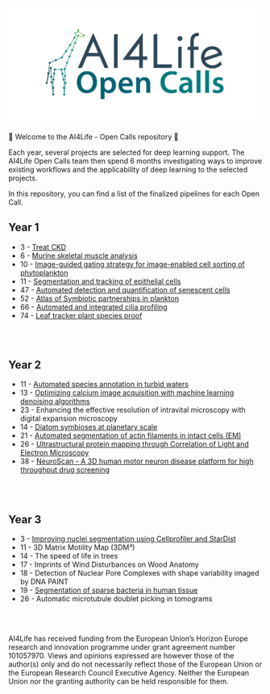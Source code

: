 <p align="center">
  <a href="https://ai4life.eurobioimaging.eu/open-calls/">
    <img src="https://github.com/ai4life-opencalls/.github/blob/main/AI4Life_banner_giraffe_nodes_OC.png?raw=true">
  </a>
</p>

:tada: Welcome to the AI4Life - Open Calls repository :tada:


Each year, several projects are selected for deep learning support. The AI4Life Open Calls team then spend 6 months 
investigating ways to improve existing workflows and the applicability of deep learning to the selected projects.

In this repository, you can find a list of the finalized pipelines for each Open Call.

## Year 1

- 3 - [Treat CKD](https://github.com/ai4life-opencalls/oc_1_project_3)
- 6 - [Murine skeletal muscle analysis](https://github.com/ai4life-opencalls/oc_1_project_6)
- 10 - [Image-guided gating strategy for image-enabled cell sorting of phytoplankton](https://github.com/ai4life-opencalls/oc_1_project_10)
- 11 - [Segmentation and tracking of epithelial cells](https://github.com/ai4life-opencalls/oc_1_project_11)
- 47 - [Automated detection and quantification of senescent cells](https://github.com/ai4life-opencalls/oc_1_project_47)
- 52 - [Atlas of Symbiotic partnerships in plankton](https://github.com/ai4life-opencalls/oc_1_project_52)
- 66 - [Automated and integrated cilia profiling](https://github.com/ai4life-opencalls/oc_1_project_66)
- 74 - [Leaf tracker plant species proof](https://github.com/ai4life-opencalls/oc-1-project-74)

<br><br>

## Year 2

- 11 - [Automated species annotation in turbid waters](https://github.com/ai4life-opencalls/oc_2_project_11)
- 13 - [Optimizing calcium image acquisition with machine learning denoising algorithms](https://github.com/ai4life-opencalls/oc_2_project_13)
- 23 - Enhancing the effective resolution of intravital microscopy with digital expansion microscopy
- 14 - [Diatom symbioses at planetary scale](https://github.com/ai4life-opencalls/oc_2_project_14)
- 21 - [Automated segmentation of actin filaments in intact cells (EM)](https://github.com/ai4life-opencalls/oc_2_project_21)
- 26 - [Ultrastructural protein mapping  through Correlation of Light and Electron Microscopy](https://github.com/ai4life-opencalls/oc_2_project_26)
- 38 - [NeuroScan - A 3D human motor neuron disease platform for high throughput drug screening](https://github.com/ai4life-opencalls/oc_2_project_38) 

<br><br>

## Year 3

- 3 - [Improving nuclei segmentation using Cellprofiler and StarDist](https://github.com/ai4life-opencalls/oc_3_project_3)
- 11 - 3D Matrix Motility Map (3DM³)
- 14 - The speed of life in trees
- 17 - Imprints of Wind Disturbances  on Wood Anatomy
- 18 - Detection of Nuclear Pore Complexes with shape variability imaged by DNA PAINT
- 19 - [Segmentation of sparse bacteria in human tissue](https://github.com/ai4life-opencalls/oc3_project_19)
- 26 - Automatic microtubule doublet picking in tomograms

<br><br>

AI4Life has received funding from the European Union’s Horizon Europe research and innovation programme under grant agreement number 101057970. Views and opinions expressed are however those of the author(s) only and do not necessarily reflect those of the European Union or the European Research Council Executive Agency. Neither the European Union nor the granting authority can be held responsible for them.


